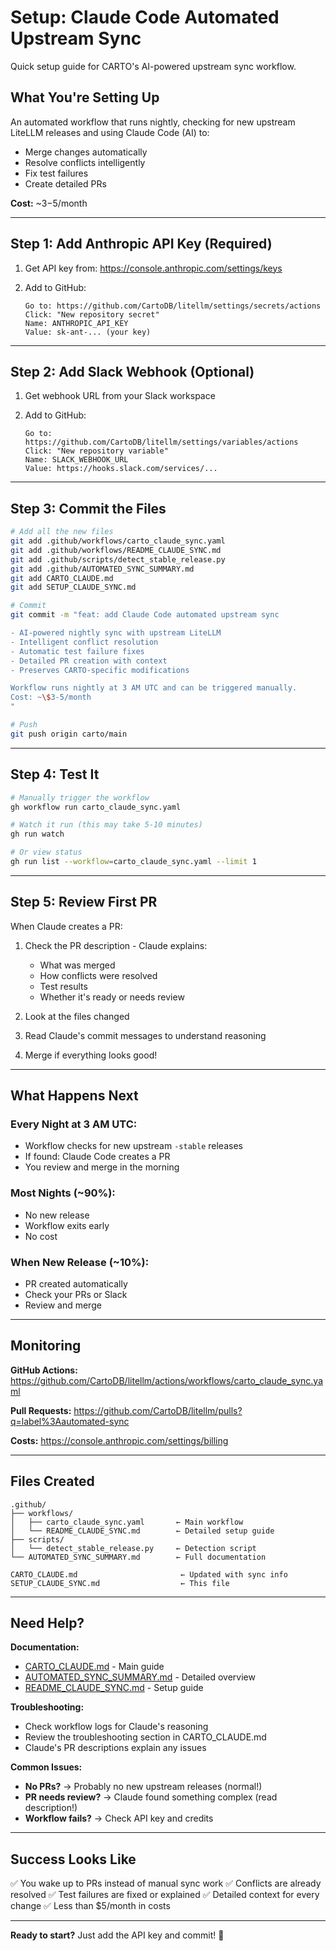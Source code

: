 # Setup: Claude Code Automated Upstream Sync

Quick setup guide for CARTO's AI-powered upstream sync workflow.

## What You're Setting Up

An automated workflow that runs nightly, checking for new upstream LiteLLM releases and using Claude Code (AI) to:
- Merge changes automatically
- Resolve conflicts intelligently
- Fix test failures
- Create detailed PRs

**Cost:** ~$3-$5/month

---

## Step 1: Add Anthropic API Key (Required)

1. Get API key from: https://console.anthropic.com/settings/keys

2. Add to GitHub:
   ```
   Go to: https://github.com/CartoDB/litellm/settings/secrets/actions
   Click: "New repository secret"
   Name: ANTHROPIC_API_KEY
   Value: sk-ant-... (your key)
   ```

---

## Step 2: Add Slack Webhook (Optional)

1. Get webhook URL from your Slack workspace

2. Add to GitHub:
   ```
   Go to: https://github.com/CartoDB/litellm/settings/variables/actions
   Click: "New repository variable"
   Name: SLACK_WEBHOOK_URL
   Value: https://hooks.slack.com/services/...
   ```

---

## Step 3: Commit the Files

```bash
# Add all the new files
git add .github/workflows/carto_claude_sync.yaml
git add .github/workflows/README_CLAUDE_SYNC.md
git add .github/scripts/detect_stable_release.py
git add .github/AUTOMATED_SYNC_SUMMARY.md
git add CARTO_CLAUDE.md
git add SETUP_CLAUDE_SYNC.md

# Commit
git commit -m "feat: add Claude Code automated upstream sync

- AI-powered nightly sync with upstream LiteLLM
- Intelligent conflict resolution
- Automatic test failure fixes
- Detailed PR creation with context
- Preserves CARTO-specific modifications

Workflow runs nightly at 3 AM UTC and can be triggered manually.
Cost: ~\$3-5/month
"

# Push
git push origin carto/main
```

---

## Step 4: Test It

```bash
# Manually trigger the workflow
gh workflow run carto_claude_sync.yaml

# Watch it run (this may take 5-10 minutes)
gh run watch

# Or view status
gh run list --workflow=carto_claude_sync.yaml --limit 1
```

---

## Step 5: Review First PR

When Claude creates a PR:

1. Check the PR description - Claude explains:
   - What was merged
   - How conflicts were resolved
   - Test results
   - Whether it's ready or needs review

2. Look at the files changed

3. Read Claude's commit messages to understand reasoning

4. Merge if everything looks good!

---

## What Happens Next

### Every Night at 3 AM UTC:
- Workflow checks for new upstream `-stable` releases
- If found: Claude Code creates a PR
- You review and merge in the morning

### Most Nights (~90%):
- No new release
- Workflow exits early
- No cost

### When New Release (~10%):
- PR created automatically
- Check your PRs or Slack
- Review and merge

---

## Monitoring

**GitHub Actions:**
https://github.com/CartoDB/litellm/actions/workflows/carto_claude_sync.yaml

**Pull Requests:**
https://github.com/CartoDB/litellm/pulls?q=label%3Aautomated-sync

**Costs:**
https://console.anthropic.com/settings/billing

---

## Files Created

```
.github/
├── workflows/
│   ├── carto_claude_sync.yaml       ← Main workflow
│   └── README_CLAUDE_SYNC.md        ← Detailed setup guide
├── scripts/
│   └── detect_stable_release.py     ← Detection script
└── AUTOMATED_SYNC_SUMMARY.md        ← Full documentation

CARTO_CLAUDE.md                       ← Updated with sync info
SETUP_CLAUDE_SYNC.md                  ← This file
```

---

## Need Help?

**Documentation:**
- [CARTO_CLAUDE.md](CARTO_CLAUDE.md) - Main guide
- [AUTOMATED_SYNC_SUMMARY.md](.github/AUTOMATED_SYNC_SUMMARY.md) - Detailed overview
- [README_CLAUDE_SYNC.md](.github/workflows/README_CLAUDE_SYNC.md) - Setup guide

**Troubleshooting:**
- Check workflow logs for Claude's reasoning
- Review the troubleshooting section in CARTO_CLAUDE.md
- Claude's PR descriptions explain any issues

**Common Issues:**
- **No PRs?** → Probably no new upstream releases (normal!)
- **PR needs review?** → Claude found something complex (read description!)
- **Workflow fails?** → Check API key and credits

---

## Success Looks Like

✅ You wake up to PRs instead of manual sync work
✅ Conflicts are already resolved
✅ Test failures are fixed or explained
✅ Detailed context for every change
✅ Less than $5/month in costs

---

**Ready to start?** Just add the API key and commit! 🚀
